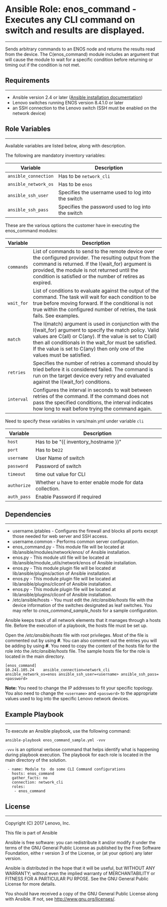 # Ansible Role: enos_command - Executes any CLI command on switch and results are displayed.
---
<add role description below>

 Sends arbitrary commands to an ENOS node and returns the results
 read from the device. The C(enos_command) module includes an
 argument that will cause the module to wait for a specific condition
 before returning or timing out if the condition is not met.

## Requirements
---
<add role requirements information below>

- Ansible version 2.4 or later ([Ansible installation documentation](http://docs.ansible.com/ansible/intro_installation.html))
- Lenovo switches running ENOS version 8.4.1.0 or later
- an SSH connection to the Lenovo switch (SSH must be enabled on the network device)


## Role Variables
---
<add role variables information below>
Available variables are listed below, along with description.

The following are mandatory inventory variables:

Variable | Description
--- | ---
`ansible_connection` | Has to be `network_cli`
`ansible_network_os` | Has to be `enos`
`ansible_ssh_user` | Specifies the username used to log into the switch
`ansible_ssh_pass` | Specifies the password used to log into the switch

These are the various options the customer have in executing the enos_command modules:

Variable | Description
--- | ---
`commands`  | List of commands to send to the remote device over the configured provider. The resulting output from the command is returned. If the I(wait_for) argument is provided, the module is not returned until the condition is satisfied or the number of retires as expired.
`wait_for`  | List of conditions to evaluate against the output of the command. The task will wait for each condition to be true before moving forward. If the conditional is not true within the configured number of retries, the task fails. See examples.
`match`  | The I(match) argument is used in conjunction with the I(wait_for) argument to specify the match policy.  Valid   values are C(all) or C(any).  If the value is set to C(all) then all conditionals in the wait_for must be satisfied.  If       the value is set to C(any) then only one of the values must be satisfied.
`retries`  | Specifies the number of retries a command should by tried before it is considered failed. The command is run on the target device every retry and evaluated against the I(wait_for) conditions.
`interval`  | Configures the interval in seconds to wait between retries of the command. If the command does not pass the specified conditions, the interval indicates how long to wait before trying the command again.

Need to specify these variables in vars/main.yml under variable `cli`

Variable | Description
--- | ---
`host`  | Has to be "{{ inventory_hostname }}"
`port`  | Has to be`22`
`username`  | User Name of switch
`password`  | Password of switch
`timeout`  | time out value for CLI
`authorize`  | Whether u have to enter enable mode for data collection.
`auth_pass`| Enable Password if required


## Dependencies
---
<add dependencies information below>

- username.iptables - Configures the firewall and blocks all ports except those needed for web server and SSH access.
- username.common - Performs common server configuration.
- enos_command.py - This module file will be located at lib/ansible/modules/network/enos/ of Ansible installation.
- enos.py - This module util file will be located at lib/ansible/module_utils/network/enos of Ansible installation.
- enos.py - This module plugin file will be located at lib/ansible/plugins/action of Ansible installation.
- enos.py - This module plugin file will be located at lib/ansible/plugins/cliconf of Ansible installation.
- enos.py - This module plugin file will be located at lib/ansible/plugins/cliconf of Ansible installation.
- /etc/ansible/hosts - You must edit the */etc/ansible/hosts* file with the device information of the switches designated as leaf switches. You may refer to *cnos_command_sample_hosts* for a sample configuration.

Ansible keeps track of all network elements that it manages through a hosts file. Before the execution of a playbook, the hosts file must be set up.

Open the */etc/ansible/hosts* file with root privileges. Most of the file is commented out by using **#**. You can also comment out the entries you will be adding by using **#**. You need to copy the content of the hosts file for the role into the */etc/ansible/hosts* file. The sample hosts file for the role is located in the main directory.

```
[enos_command]
10.241.105.24    ansible_connection=network_cli ansible_network_os=enos ansible_ssh_user=<username> ansible_ssh_pass=<password>
```

**Note:** You need to change the IP addresses to fit your specific topology. You also need to change the `<username>` and `<password>` to the appropriate values used to log into the specific Lenovo network devices.


## Example Playbook
---
<add playbook samples below>

To execute an Ansible playbook, use the following command:

```
ansible-playbook enos_command_sample.yml -vvv
```

`-vvv` is an optional verbose command that helps identify what is happening during playbook execution. The playbook for each role is located in the main directory of the solution.

```
 - name: Module to  do some CLI Command configurations
   hosts: enos_command
   gather_facts: no
   connection: network_cli
   roles:
    - enos_command
```

## License
---
<add license information below>
Copyright (C) 2017 Lenovo, Inc.

This file is part of Ansible

Ansible is free software: you can redistribute it and/or modify it under the terms of the GNU General Public License as published by the Free Software Foundation, eithe
r version 3 of the License, or (at your option) any later version.

Ansible is distributed in the hope that it will be useful, but WITHOUT ANY WARRANTY; without even the implied warranty of MERCHANTABILITY or FITNESS FOR A PARTICULAR PU
RPOSE.  See the GNU General Public License for more details.

You should have received a copy of the GNU General Public License along with Ansible.  If not, see <http://www.gnu.org/licenses/>.
